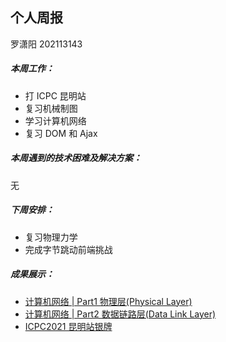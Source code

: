 ## 个人周报

罗潇阳 202113143

##### 本周工作：

- 打 ICPC 昆明站
- 复习机械制图
- 学习计算机网络
- 复习 DOM 和 Ajax

##### 本周遇到的技术困难及解决方案：

无

##### 下周安排：

- 复习物理力学
- 完成字节跳动前端挑战

##### 成果展示：

- [计算机网络 | Part1 物理层(Physical Layer)](https://ccviolett.github.io/posts/44-teamwebnetwork1/)
- [计算机网络 | Part2 数据链路层(Data Link Layer)](https://ccviolett.github.io/posts/45-teamwebnetwork2/)
- [ICPC2021 昆明站银牌](https://ccviolett-1307804825.cos.ap-shanghai.myqcloud.com/img/202204242100486.pdf)